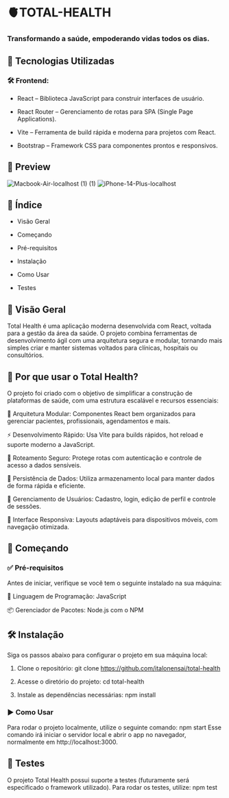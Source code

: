 # 🫀TOTAL-HEALTH 
### Transformando a saúde, empoderando vidas todos os dias.

## 🧰 Tecnologias Utilizadas
### 🛠️ Frontend:
- React – Biblioteca JavaScript para construir interfaces de usuário.

- React Router – Gerenciamento de rotas para SPA (Single Page Applications).

- Vite – Ferramenta de build rápida e moderna para projetos com React.

- Bootstrap – Framework CSS para componentes prontos e responsivos.

## 📸 Preview 

![Macbook-Air-localhost (1) (1)](https://github.com/user-attachments/assets/95196694-7bbc-4433-8409-9bed4903cb50)
![iPhone-14-Plus-localhost](https://github.com/user-attachments/assets/efe643e4-cb0d-48d6-89a1-9a2f62348c1e)


## 📑 Índice
- Visão Geral

- Começando

- Pré-requisitos

- Instalação

- Como Usar

- Testes

## 🧠 Visão Geral
Total Health é uma aplicação moderna desenvolvida com React, voltada para a gestão da área da saúde. O projeto combina ferramentas de desenvolvimento ágil com uma arquitetura segura e modular, tornando mais simples criar e manter sistemas voltados para clínicas, hospitais ou consultórios.

## 🎯 Por que usar o Total Health?
O projeto foi criado com o objetivo de simplificar a construção de plataformas de saúde, com uma estrutura escalável e recursos essenciais:

🧩 Arquitetura Modular: Componentes React bem organizados para gerenciar pacientes, profissionais, agendamentos e mais.

⚡ Desenvolvimento Rápido: Usa Vite para builds rápidos, hot reload e suporte moderno a JavaScript.

🔐 Roteamento Seguro: Protege rotas com autenticação e controle de acesso a dados sensíveis.

💾 Persistência de Dados: Utiliza armazenamento local para manter dados de forma rápida e eficiente.

👥 Gerenciamento de Usuários: Cadastro, login, edição de perfil e controle de sessões.

📱 Interface Responsiva: Layouts adaptáveis para dispositivos móveis, com navegação otimizada.

## 🚀 Começando
### ✅ Pré-requisitos
Antes de iniciar, verifique se você tem o seguinte instalado na sua máquina:

📌 Linguagem de Programação: JavaScript

📦 Gerenciador de Pacotes: Node.js com o NPM

## 🛠️ Instalação
Siga os passos abaixo para configurar o projeto em sua máquina local:

1. Clone o repositório:
git clone https://github.com/italonensai/total-health

2. Acesse o diretório do projeto:
cd total-health

3. Instale as dependências necessárias:
npm install

### ▶️ Como Usar
Para rodar o projeto localmente, utilize o seguinte comando:
npm start
Esse comando irá iniciar o servidor local e abrir o app no navegador, normalmente em http://localhost:3000.

## 🧪 Testes
O projeto Total Health possui suporte a testes (futuramente será especificado o framework utilizado). Para rodar os testes, utilize:
npm test
